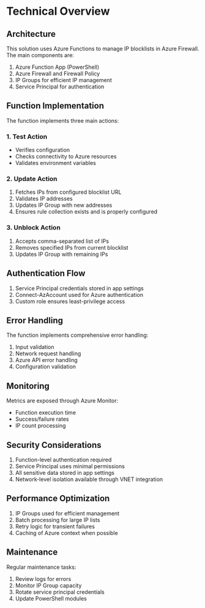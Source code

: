 # Technical Overview

## Architecture

This solution uses Azure Functions to manage IP blocklists in Azure Firewall. The main components are:

1. Azure Function App (PowerShell)
2. Azure Firewall and Firewall Policy
3. IP Groups for efficient IP management
4. Service Principal for authentication

## Function Implementation

The function implements three main actions:

### 1. Test Action
- Verifies configuration
- Checks connectivity to Azure resources
- Validates environment variables

### 2. Update Action
1. Fetches IPs from configured blocklist URL
2. Validates IP addresses
3. Updates IP Group with new addresses
4. Ensures rule collection exists and is properly configured

### 3. Unblock Action
1. Accepts comma-separated list of IPs
2. Removes specified IPs from current blocklist
3. Updates IP Group with remaining IPs

## Authentication Flow

1. Service Principal credentials stored in app settings
2. Connect-AzAccount used for Azure authentication
3. Custom role ensures least-privilege access

## Error Handling

The function implements comprehensive error handling:
1. Input validation
2. Network request handling
3. Azure API error handling
4. Configuration validation

## Monitoring

Metrics are exposed through Azure Monitor:
- Function execution time
- Success/failure rates
- IP count processing

## Security Considerations

1. Function-level authentication required
2. Service Principal uses minimal permissions
3. All sensitive data stored in app settings
4. Network-level isolation available through VNET integration

## Performance Optimization

1. IP Groups used for efficient management
2. Batch processing for large IP lists
3. Retry logic for transient failures
4. Caching of Azure context when possible

## Maintenance

Regular maintenance tasks:
1. Review logs for errors
2. Monitor IP Group capacity
3. Rotate service principal credentials
4. Update PowerShell modules 